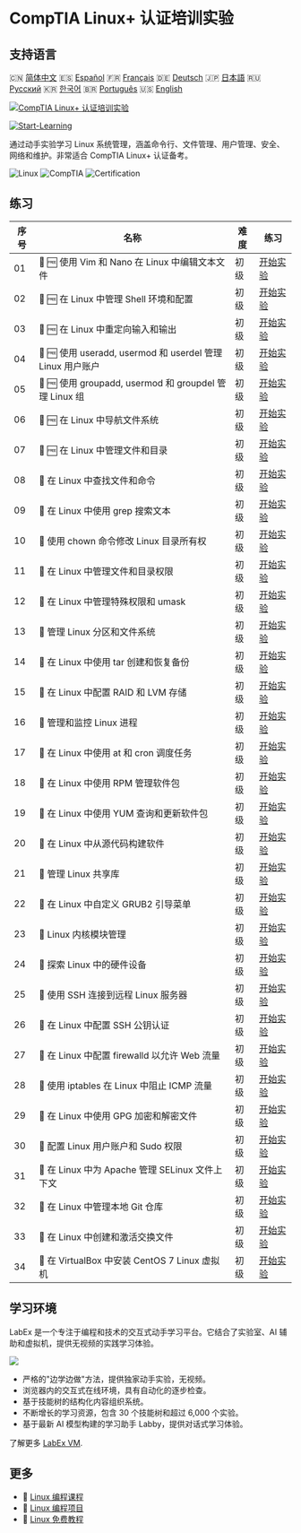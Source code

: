 # CompTIA Linux+ 认证培训实验

## 支持语言

🇨🇳 [简体中文](README_zh.md) 🇪🇸 [Español](README_es.md) 🇫🇷 [Français](README_fr.md) 🇩🇪 [Deutsch](README_de.md) 🇯🇵 [日本語](README_ja.md) 🇷🇺 [Русский](README_ru.md) 🇰🇷 [한국어](README_ko.md) 🇧🇷 [Português](README_pt.md) 🇺🇸 [English](README.md) 

[![CompTIA Linux+ 认证培训实验](https://cover-creator.labex.io/comptia-linux-plus-training-labs.png?lang=zh)](https://labex.io/zh/courses/comptia-linux-plus-training-labs)

[![Start-Learning](https://img.shields.io/badge/Start-Learning-whitesmoke?style=for-the-badge)](https://labex.io/zh/courses/comptia-linux-plus-training-labs)

通过动手实验学习 Linux 系统管理，涵盖命令行、文件管理、用户管理、安全、网络和维护。非常适合 CompTIA Linux+ 认证备考。

![Linux](https://img.shields.io/badge/Linux-whitesmoke?style=for-the-badge&logo=linux)
![CompTIA](https://img.shields.io/badge/CompTIA-whitesmoke?style=for-the-badge&logo=comptia)
![Certification](https://img.shields.io/badge/Certification-whitesmoke?style=for-the-badge&logo=certification)


## 练习

|   序号 | 名称                                                       | 难度   | 练习                                                                                                                                            |
|--------|------------------------------------------------------------|--------|-------------------------------------------------------------------------------------------------------------------------------------------------|
|     01 | 📖 🆓 使用 Vim 和 Nano 在 Linux 中编辑文本文件             | 初级   | <a target='_blank' href='https://labex.io/zh/tutorials/comptia-edit-text-files-in-linux-with-vim-and-nano-591076'>开始实验</a>                  |
|     02 | 📖 🆓 在 Linux 中管理 Shell 环境和配置                     | 初级   | <a target='_blank' href='https://labex.io/zh/tutorials/comptia-manage-shell-environment-and-configuration-in-linux-590838'>开始实验</a>         |
|     03 | 📖 🆓 在 Linux 中重定向输入和输出                          | 初级   | <a target='_blank' href='https://labex.io/zh/tutorials/comptia-redirecting-input-and-output-in-linux-590840'>开始实验</a>                       |
|     04 | 📖 🆓 使用 useradd, usermod 和 userdel 管理 Linux 用户账户 | 初级   | <a target='_blank' href='https://labex.io/zh/tutorials/comptia-manage-linux-user-accounts-with-useradd-usermod-and-userdel-590837'>开始实验</a> |
|     05 | 📖 🆓 使用 groupadd, usermod 和 groupdel 管理 Linux 组     | 初级   | <a target='_blank' href='https://labex.io/zh/tutorials/comptia-manage-linux-groups-with-groupadd-usermod-and-groupdel-590836'>开始实验</a>      |
|     06 | 📖 🆓 在 Linux 中导航文件系统                              | 初级   | <a target='_blank' href='https://labex.io/zh/tutorials/comptia-navigate-the-filesystem-in-linux-590971'>开始实验</a>                            |
|     07 | 📖 🆓 在 Linux 中管理文件和目录                            | 初级   | <a target='_blank' href='https://labex.io/zh/tutorials/comptia-manage-files-and-directories-in-linux-590835'>开始实验</a>                       |
|     08 | 📖  在 Linux 中查找文件和命令                              | 初级   | <a target='_blank' href='https://labex.io/zh/tutorials/comptia-find-files-and-commands-in-linux-590834'>开始实验</a>                            |
|     09 | 📖  在 Linux 中使用 grep 搜索文本                          | 初级   | <a target='_blank' href='https://labex.io/zh/tutorials/comptia-search-text-with-grep-in-linux-590841'>开始实验</a>                              |
|     10 | 📖  使用 chown 命令修改 Linux 目录所有权                   | 初级   | <a target='_blank' href='https://labex.io/zh/tutorials/comptia-modify-directory-ownership-with-chown-in-linux-590847'>开始实验</a>              |
|     11 | 📖  在 Linux 中管理文件和目录权限                          | 初级   | <a target='_blank' href='https://labex.io/zh/tutorials/comptia-manage-file-and-directory-permissions-in-linux-590844'>开始实验</a>              |
|     12 | 📖  在 Linux 中管理特殊权限和 umask                        | 初级   | <a target='_blank' href='https://labex.io/zh/tutorials/linux-manage-special-permissions-and-umask-in-linux-590846'>开始实验</a>                 |
|     13 | 📖  管理 Linux 分区和文件系统                              | 初级   | <a target='_blank' href='https://labex.io/zh/tutorials/comptia-manage-linux-partitions-and-filesystems-590845'>开始实验</a>                     |
|     14 | 📖  在 Linux 中使用 tar 创建和恢复备份                     | 初级   | <a target='_blank' href='https://labex.io/zh/tutorials/comptia-create-and-restore-a-backup-with-tar-in-linux-590843'>开始实验</a>               |
|     15 | 📖  在 Linux 中配置 RAID 和 LVM 存储                       | 初级   | <a target='_blank' href='https://labex.io/zh/tutorials/comptia-configure-raid-and-lvm-storage-in-linux-590842'>开始实验</a>                     |
|     16 | 📖  管理和监控 Linux 进程                                  | 初级   | <a target='_blank' href='https://labex.io/zh/tutorials/comptia-manage-and-monitor-linux-processes-590864'>开始实验</a>                          |
|     17 | 📖  在 Linux 中使用 at 和 cron 调度任务                    | 初级   | <a target='_blank' href='https://labex.io/zh/tutorials/comptia-schedule-tasks-with-at-and-cron-in-linux-590870'>开始实验</a>                    |
|     18 | 📖  在 Linux 中使用 RPM 管理软件包                         | 初级   | <a target='_blank' href='https://labex.io/zh/tutorials/rhel-managing-packages-with-rpm-in-linux-590868'>开始实验</a>                            |
|     19 | 📖  在 Linux 中使用 YUM 查询和更新软件包                   | 初级   | <a target='_blank' href='https://labex.io/zh/tutorials/rhel-query-and-update-packages-with-yum-in-linux-590869'>开始实验</a>                    |
|     20 | 📖  在 Linux 中从源代码构建软件                            | 初级   | <a target='_blank' href='https://labex.io/zh/tutorials/comptia-build-software-from-source-code-in-linux-590853'>开始实验</a>                    |
|     21 | 📖  管理 Linux 共享库                                      | 初级   | <a target='_blank' href='https://labex.io/zh/tutorials/comptia-manage-shared-libraries-in-linux-590867'>开始实验</a>                            |
|     22 | 📖  在 Linux 中自定义 GRUB2 引导菜单                       | 初级   | <a target='_blank' href='https://labex.io/zh/tutorials/comptia-customize-the-grub2-boot-menu-in-linux-590859'>开始实验</a>                      |
|     23 | 📖  Linux 内核模块管理                                     | 初级   | <a target='_blank' href='https://labex.io/zh/tutorials/comptia-manage-kernel-modules-in-linux-590865'>开始实验</a>                              |
|     24 | 📖  探索 Linux 中的硬件设备                                | 初级   | <a target='_blank' href='https://labex.io/zh/tutorials/comptia-explore-hardware-devices-in-linux-590861'>开始实验</a>                           |
|     25 | 📖  使用 SSH 连接到远程 Linux 服务器                       | 初级   | <a target='_blank' href='https://labex.io/zh/tutorials/linux-connect-to-a-remote-linux-server-using-ssh-590857'>开始实验</a>                    |
|     26 | 📖  在 Linux 中配置 SSH 公钥认证                           | 初级   | <a target='_blank' href='https://labex.io/zh/tutorials/comptia-configure-ssh-public-key-authentication-in-linux-590855'>开始实验</a>            |
|     27 | 📖  在 Linux 中配置 firewalld 以允许 Web 流量              | 初级   | <a target='_blank' href='https://labex.io/zh/tutorials/comptia-configure-firewalld-to-allow-web-traffic-in-linux-590854'>开始实验</a>           |
|     28 | 📖  使用 iptables 在 Linux 中阻止 ICMP 流量                | 初级   | <a target='_blank' href='https://labex.io/zh/tutorials/comptia-block-icmp-traffic-in-linux-using-iptables-590852'>开始实验</a>                  |
|     29 | 📖  在 Linux 中使用 GPG 加密和解密文件                     | 初级   | <a target='_blank' href='https://labex.io/zh/tutorials/comptia-encrypt-and-decrypt-files-with-gpg-in-linux-590860'>开始实验</a>                 |
|     30 | 📖  配置 Linux 用户账户和 Sudo 权限                        | 初级   | <a target='_blank' href='https://labex.io/zh/tutorials/comptia-configure-user-accounts-and-sudo-privileges-in-linux-590856'>开始实验</a>        |
|     31 | 📖  在 Linux 中为 Apache 管理 SELinux 文件上下文           | 初级   | <a target='_blank' href='https://labex.io/zh/tutorials/comptia-manage-selinux-file-contexts-for-apache-in-linux-590866'>开始实验</a>            |
|     32 | 📖  在 Linux 中管理本地 Git 仓库                           | 初级   | <a target='_blank' href='https://labex.io/zh/tutorials/comptia-manage-a-local-git-repository-in-linux-590863'>开始实验</a>                      |
|     33 | 📖  在 Linux 中创建和激活交换文件                          | 初级   | <a target='_blank' href='https://labex.io/zh/tutorials/comptia-create-and-activate-a-swap-file-in-linux-590858'>开始实验</a>                    |
|     34 | 📖  在 VirtualBox 中安装 CentOS 7 Linux 虚拟机             | 初级   | <a target='_blank' href='https://labex.io/zh/tutorials/comptia-install-a-centos-7-linux-vm-in-virtualbox-590862'>开始实验</a>                   |

## 学习环境

LabEx 是一个专注于编程和技术的交互式动手学习平台。它结合了实验室、AI 辅助和虚拟机，提供无视频的实践学习体验。

![](https://tutorial-screenshot.getvm.io/images/vm-1725247253.png)

- 严格的"边学边做"方法，提供独家动手实验，无视频。
- 浏览器内的交互式在线环境，具有自动化的逐步检查。
- 基于技能树的结构化内容组织系统。
- 不断增长的学习资源，包含 30 个技能树和超过 6,000 个实验。
- 基于最新 AI 模型构建的学习助手 Labby，提供对话式学习体验。

了解更多 [LabEx VM](https://support.labex.io/using-labex/virtual-machine).

## 更多

- 🔗 [Linux 编程课程](https://github.com/labex-labs/awesome-programming-courses)
- 🔗 [Linux 编程项目](https://github.com/labex-labs/awesome-programming-projects)
- 🔗 [Linux 免费教程](https://github.com/labex-labs/linux-free-tutorials)


